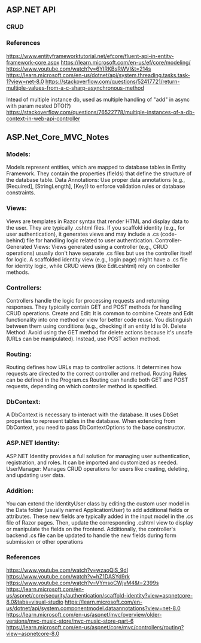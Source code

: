 ## ASP.NET API
### CRUD
### References
https://www.entityframeworktutorial.net/efcore/fluent-api-in-entity-framework-core.aspx
https://learn.microsoft.com/en-us/ef/core/modeling/
https://www.youtube.com/watch?v=6YIRKBsRWVI&t=214s
https://learn.microsoft.com/en-us/dotnet/api/system.threading.tasks.task-1?view=net-8.0
https://stackoverflow.com/questions/52417721/return-multiple-values-from-a-c-sharp-asynchronous-method 

Intead of multiple instance db, used as multiple handling of "add" in async with param nested DTO(?)
https://stackoverflow.com/questions/76522778/multiple-instances-of-a-db-context-in-web-api-controller 

## ASP.Net_Core_MVC_Notes
### Models:
Models represent entities, which are mapped to database tables in Entity Framework. They contain the properties (fields) that define the structure of the database table.
Data Annotations: Use proper data annotations (e.g., [Required], [StringLength], [Key]) to enforce validation rules or database constraints.
### Views:
Views are templates in Razor syntax that render HTML and display data to the user. They are typically .cshtml files.
If you scaffold identity (e.g., for user authentication), it generates views and may include a .cs (code-behind) file for handling logic related to user authentication.
Controller-Generated Views: Views generated using a controller (e.g., CRUD operations) usually don't have separate .cs files but use the controller itself for logic.
A scaffolded identity view (e.g., login page) might have a .cs file for identity logic, while CRUD views (like Edit.cshtml) rely on controller methods.
### Controllers:
Controllers handle the logic for processing requests and returning responses. They typically contain GET and POST methods for handling CRUD operations.
Create and Edit: It is common to combine Create and Edit functionality into one method or view for better code reuse. You distinguish between them using conditions (e.g., checking if an entity Id is 0).
Delete Method:
Avoid using the GET method for delete actions because it's unsafe (URLs can be manipulated). Instead, use POST action method.
### Routing:
Routing defines how URLs map to controller actions. It determines how requests are directed to the correct controller and method.
Routing Rules can be defined in the Program.cs
Routing can handle both GET and POST requests, depending on which controller method is specified.
### DbContext:
A DbContext is necessary to interact with the database. It uses DbSet properties to represent tables in the database.
When extending from DbContext, you need to pass DbContextOptions to the base constructor.
### ASP.NET Identity:
ASP.NET Identity provides a full solution for managing user authentication, registration, and roles. It can be imported and customized as needed.
UserManager: Manages CRUD operations for users like creating, deleting, and updating user data.
### Addition:
You can extend the IdentityUser class by editing the custom user model in the Data folder (usually named ApplicationUser) to add additional fields or attributes. These new fields are typically added in the input model in the .cs file of Razor pages. Then, update the corresponding .cshtml view to display or manipulate the fields on the frontend. Additionally, the controller's backend .cs file can be updated to handle the new fields during form submission or other operations

### References
https://www.youtube.com/watch?v=wzaoQiS_9dI
https://www.youtube.com/watch?v=hZ1DASYd9rk
https://www.youtube.com/watch?v=VYmsoCWjvM4&t=2399s
https://learn.microsoft.com/en-us/aspnet/core/security/authentication/scaffold-identity?view=aspnetcore-8.0&tabs=visual-studio
https://learn.microsoft.com/en-us/dotnet/api/system.componentmodel.dataannotations?view=net-8.0
https://learn.microsoft.com/en-us/aspnet/mvc/overview/older-versions/mvc-music-store/mvc-music-store-part-6
https://learn.microsoft.com/en-us/aspnet/core/mvc/controllers/routing?view=aspnetcore-8.0

